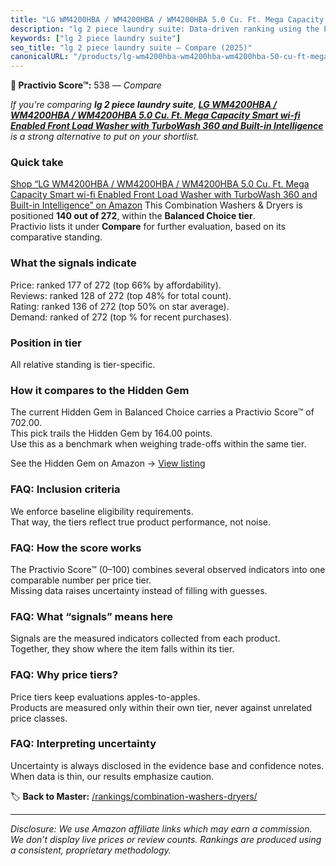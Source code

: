 ```yaml
---
title: "LG WM4200HBA / WM4200HBA / WM4200HBA 5.0 Cu. Ft. Mega Capacity Smart wi-fi Enabled Front Load Washer with TurboWash 360 and Built-in Intelligence"
description: "lg 2 piece laundry suite: Data-driven ranking using the Practivio Score™. Positioned by quality, value, demand, findability, momentum."
keywords: ["lg 2 piece laundry suite"]
seo_title: "lg 2 piece laundry suite — Compare (2025)"
canonicalURL: "/products/lg-wm4200hba-wm4200hba-wm4200hba-50-cu-ft-mega-capacity-smart-wi-fi-enabled-front-load-washer-with-turbowash-360-and-built-in-intelligence-B08PMDPZP2/"
---
```


**🛒 Practivio Score™:** 538 — _Compare_


*If you're comparing **lg 2 piece laundry suite**, **[LG WM4200HBA / WM4200HBA / WM4200HBA 5.0 Cu. Ft. Mega Capacity Smart wi-fi Enabled Front Load Washer with TurboWash 360 and Built-in Intelligence](https://www.amazon.com/dp/B08PMDPZP2?tag=practivio-20)** is a strong alternative to put on your shortlist.*
### Quick take
[Shop “LG WM4200HBA / WM4200HBA / WM4200HBA 5.0 Cu. Ft. Mega Capacity Smart wi-fi Enabled Front Load Washer with TurboWash 360 and Built-in Intelligence” on Amazon](https://www.amazon.com/dp/B08PMDPZP2?tag=practivio-20)
This Combination Washers & Dryers is positioned **140 out of 272**, within the **Balanced Choice tier**.  
Practivio lists it under **Compare** for further evaluation, based on its comparative standing.

### What the signals indicate
Price: ranked 177 of 272 (top 66% by affordability).  
Reviews: ranked 128 of 272 (top 48% for total count).  
Rating: ranked 136 of 272 (top 50% on star average).  
Demand: ranked  of 272 (top % for recent purchases).

### Position in tier
All relative standing is tier-specific.

### How it compares to the Hidden Gem
The current Hidden Gem in Balanced Choice carries a Practivio Score™ of 702.00.  
This pick trails the Hidden Gem by 164.00 points.  
Use this as a benchmark when weighing trade-offs within the same tier.  

See the Hidden Gem on Amazon → [View listing](https://www.amazon.com/dp/B0D4282T95?tag=practivio-20)

### FAQ: Inclusion criteria
We enforce baseline eligibility requirements.  
That way, the tiers reflect true product performance, not noise.

### FAQ: How the score works
The Practivio Score™ (0–100) combines several observed indicators into one comparable number per price tier.  
Missing data raises uncertainty instead of filling with guesses.

### FAQ: What “signals” means here
Signals are the measured indicators collected from each product.  
Together, they show where the item falls within its tier.

### FAQ: Why price tiers?
Price tiers keep evaluations apples-to-apples.  
Products are measured only within their own tier, never against unrelated price classes.

### FAQ: Interpreting uncertainty
Uncertainty is always disclosed in the evidence base and confidence notes.  
When data is thin, our results emphasize caution.

<!-- Missing template for Compare/CompareWithinPriceClass -->


🏷️ **Back to Master:** [/rankings/combination-washers-dryers/](/rankings/combination-washers-dryers/)

---
_Disclosure: We use Amazon affiliate links which may earn a commission. We don’t display live prices or review counts. Rankings are produced using a consistent, proprietary methodology._
